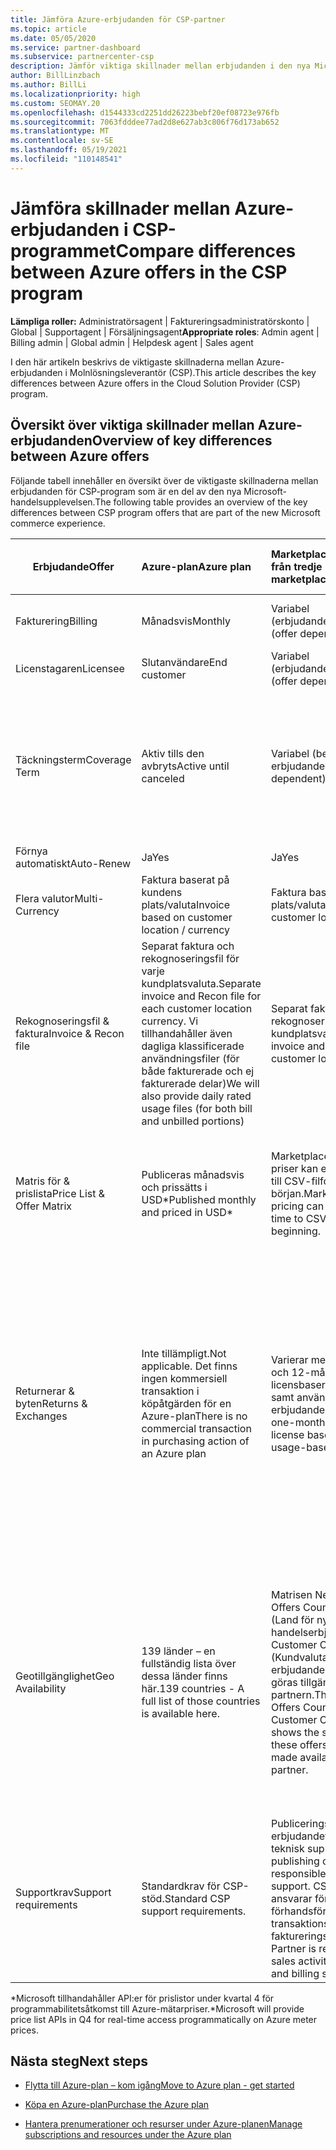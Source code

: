 ```yaml
---
title: Jämföra Azure-erbjudanden för CSP-partner
ms.topic: article
ms.date: 05/05/2020
ms.service: partner-dashboard
ms.subservice: partnercenter-csp
description: Jämför viktiga skillnader mellan erbjudanden i den nya Microsoft-handelsupplevelsen för partner i Molnlösningsleverantör-programmet (CSP).
author: BillLinzbach
ms.author: BillLi
ms.localizationpriority: high
ms.custom: SEOMAY.20
ms.openlocfilehash: d1544333cd2251dd26223bebf20ef08723e976fb
ms.sourcegitcommit: 7063fdddee77ad2d8e627ab3c806f76d173ab652
ms.translationtype: MT
ms.contentlocale: sv-SE
ms.lasthandoff: 05/19/2021
ms.locfileid: "110148541"
---
```

# <a name="compare-differences-between-azure-offers-in-the-csp-program"></a><span data-ttu-id="375aa-103">Jämföra skillnader mellan Azure-erbjudanden i CSP-programmet</span><span class="sxs-lookup"><span data-stu-id="375aa-103">Compare differences between Azure offers in the CSP program</span></span>

<span data-ttu-id="375aa-104">**Lämpliga roller:** Administratörsagent | Faktureringsadministratörskonto | Global | Supportagent | Försäljningsagent</span><span class="sxs-lookup"><span data-stu-id="375aa-104">**Appropriate roles**: Admin agent | Billing admin | Global admin | Helpdesk agent | Sales agent</span></span>

<span data-ttu-id="375aa-105">I den här artikeln beskrivs de viktigaste skillnaderna mellan Azure-erbjudanden i Molnlösningsleverantör (CSP).</span><span class="sxs-lookup"><span data-stu-id="375aa-105">This article describes the key differences between Azure offers in the Cloud Solution Provider (CSP) program.</span></span>

## <a name="overview-of-key-differences-between-azure-offers"></a><span data-ttu-id="375aa-106">Översikt över viktiga skillnader mellan Azure-erbjudanden</span><span class="sxs-lookup"><span data-stu-id="375aa-106">Overview of key differences between Azure offers</span></span>

<span data-ttu-id="375aa-107">Följande tabell innehåller en översikt över de viktigaste skillnaderna mellan erbjudanden för CSP-program som är en del av den nya Microsoft-handelsupplevelsen.</span><span class="sxs-lookup"><span data-stu-id="375aa-107">The following table provides an overview of the key differences between CSP program offers that are part of the new Microsoft commerce experience.</span></span>

|<span data-ttu-id="375aa-108">**Erbjudande**</span><span class="sxs-lookup"><span data-stu-id="375aa-108">**Offer**</span></span>| <span data-ttu-id="375aa-109">**Azure-plan**</span><span class="sxs-lookup"><span data-stu-id="375aa-109">**Azure plan**</span></span>|<span data-ttu-id="375aa-110">**Marketplace-erbjudanden från tredje part**</span><span class="sxs-lookup"><span data-stu-id="375aa-110">**Third-party marketplace offers**</span></span>|<span data-ttu-id="375aa-111">**Azure-reservationer**</span><span class="sxs-lookup"><span data-stu-id="375aa-111">**Azure Reservations**</span></span>|<span data-ttu-id="375aa-112">**Serverprenumerationer sålda via CSP**</span><span class="sxs-lookup"><span data-stu-id="375aa-112">**Server Subscriptions sold through CSP**</span></span>|<span data-ttu-id="375aa-113">**Licensbaserade erbjudanden**</span><span class="sxs-lookup"><span data-stu-id="375aa-113">**License-based offers**</span></span>|
|-------------------|:------|:-----|:---------|:--------------|:---------|
|<span data-ttu-id="375aa-114">Fakturering</span><span class="sxs-lookup"><span data-stu-id="375aa-114">Billing</span></span>|<span data-ttu-id="375aa-115">Månadsvis</span><span class="sxs-lookup"><span data-stu-id="375aa-115">Monthly</span></span>|<span data-ttu-id="375aa-116">Variabel (erbjudandeberoende)</span><span class="sxs-lookup"><span data-stu-id="375aa-116">Variable (offer dependent)</span></span>|<span data-ttu-id="375aa-117">Slutanvändare</span><span class="sxs-lookup"><span data-stu-id="375aa-117">End customer</span></span>|<span data-ttu-id="375aa-118">I förtid för hela eller treårsterminen</span><span class="sxs-lookup"><span data-stu-id="375aa-118">Up front for the full term or 3-year term</span></span>|<span data-ttu-id="375aa-119">Varje månad eller varje år</span><span class="sxs-lookup"><span data-stu-id="375aa-119">Monthly or Annual</span></span>|
|<span data-ttu-id="375aa-120">Licenstagaren</span><span class="sxs-lookup"><span data-stu-id="375aa-120">Licensee</span></span>|<span data-ttu-id="375aa-121">Slutanvändare</span><span class="sxs-lookup"><span data-stu-id="375aa-121">End customer</span></span>|<span data-ttu-id="375aa-122">Variabel (erbjudandeberoende)</span><span class="sxs-lookup"><span data-stu-id="375aa-122">Variable (offer dependent)</span></span>|<span data-ttu-id="375aa-123">Slutanvändare</span><span class="sxs-lookup"><span data-stu-id="375aa-123">End customer</span></span>| <span data-ttu-id="375aa-124">Slutanvändare</span><span class="sxs-lookup"><span data-stu-id="375aa-124">End customer</span></span>|<span data-ttu-id="375aa-125">Slutanvändare</span><span class="sxs-lookup"><span data-stu-id="375aa-125">End customer</span></span>|
|<span data-ttu-id="375aa-126">Täckningsterm</span><span class="sxs-lookup"><span data-stu-id="375aa-126">Coverage Term</span></span>|<span data-ttu-id="375aa-127">Aktiv tills den avbryts</span><span class="sxs-lookup"><span data-stu-id="375aa-127">Active until canceled</span></span>|<span data-ttu-id="375aa-128">Variabel (beroende av erbjudande)</span><span class="sxs-lookup"><span data-stu-id="375aa-128">Variable (offer dependent)</span></span>|<span data-ttu-id="375aa-129">Se erbjudandebeskrivning</span><span class="sxs-lookup"><span data-stu-id="375aa-129">See offer description</span></span>|<span data-ttu-id="375aa-130">Alla Azure-reservationer har sin egen unika täckningsperiod.</span><span class="sxs-lookup"><span data-stu-id="375aa-130">All Azure Reservations have their own unique coverage period.</span></span> <span data-ttu-id="375aa-131">Alla serverprenumerationer har sin egen unika täckningsperiod.</span><span class="sxs-lookup"><span data-stu-id="375aa-131">All Server Subscriptions will have their own unique coverage period.</span></span>|   <span data-ttu-id="375aa-132">Ytterligare licenser fästs till den befintliga täckningsperioden</span><span class="sxs-lookup"><span data-stu-id="375aa-132">Additional licenses will snap into the existing coverage period</span></span>|
|<span data-ttu-id="375aa-133">Förnya automatiskt</span><span class="sxs-lookup"><span data-stu-id="375aa-133">Auto-Renew</span></span>|<span data-ttu-id="375aa-134">Ja</span><span class="sxs-lookup"><span data-stu-id="375aa-134">Yes</span></span>|<span data-ttu-id="375aa-135">Ja</span><span class="sxs-lookup"><span data-stu-id="375aa-135">Yes</span></span>|<span data-ttu-id="375aa-136">Nej</span><span class="sxs-lookup"><span data-stu-id="375aa-136">No</span></span>| <span data-ttu-id="375aa-137">Nej</span><span class="sxs-lookup"><span data-stu-id="375aa-137">No</span></span>|<span data-ttu-id="375aa-138">Ja</span><span class="sxs-lookup"><span data-stu-id="375aa-138">Yes</span></span>|
|<span data-ttu-id="375aa-139">Flera valutor</span><span class="sxs-lookup"><span data-stu-id="375aa-139">Multi-Currency</span></span>|<span data-ttu-id="375aa-140">Faktura baserat på kundens plats/valuta</span><span class="sxs-lookup"><span data-stu-id="375aa-140">Invoice based on customer location / currency</span></span>|<span data-ttu-id="375aa-141">Faktura baserat på kundens plats/valuta</span><span class="sxs-lookup"><span data-stu-id="375aa-141">Invoice based on customer location / currency</span></span>|<span data-ttu-id="375aa-142">Faktura baserat på kundens plats/valuta</span><span class="sxs-lookup"><span data-stu-id="375aa-142">Invoice based on customer location / currency</span></span>|<span data-ttu-id="375aa-143">Faktura baserat på kundens plats/valuta</span><span class="sxs-lookup"><span data-stu-id="375aa-143">Invoice based on customer location / currency</span></span>|<span data-ttu-id="375aa-144">Baserat på valuta för partnerplats</span><span class="sxs-lookup"><span data-stu-id="375aa-144">Based on Partner location currency</span></span>| 
|<span data-ttu-id="375aa-145">Rekognoseringsfil & faktura</span><span class="sxs-lookup"><span data-stu-id="375aa-145">Invoice & Recon file</span></span>|<span data-ttu-id="375aa-146">Separat faktura och rekognoseringsfil för varje kundplatsvaluta.</span><span class="sxs-lookup"><span data-stu-id="375aa-146">Separate invoice and Recon file for each customer location currency.</span></span>  <span data-ttu-id="375aa-147">Vi tillhandahåller även dagliga klassificerade användningsfiler (för både fakturerade och ej fakturerade delar)</span><span class="sxs-lookup"><span data-stu-id="375aa-147">We will also provide daily rated usage files (for both bill and unbilled portions)</span></span> |<span data-ttu-id="375aa-148">Separat faktura och rekognoseringsfil för varje kundplatsvaluta</span><span class="sxs-lookup"><span data-stu-id="375aa-148">Separate invoice and Recon file for each customer location currency</span></span>|<span data-ttu-id="375aa-149">Separat faktura och rekognoseringsfil för varje kundplatsvaluta</span><span class="sxs-lookup"><span data-stu-id="375aa-149">Separate invoice and Recon file for each customer location currency</span></span>|<span data-ttu-id="375aa-150">Separat faktura och rekognoseringsfil för varje kundplatsvaluta</span><span class="sxs-lookup"><span data-stu-id="375aa-150">Separate invoice and Recon file for each customer location currency</span></span>|<span data-ttu-id="375aa-151">Alla beställningar på en faktura och rekognoseringsfil</span><span class="sxs-lookup"><span data-stu-id="375aa-151">All orders on one invoice and Recon file</span></span>|
|<span data-ttu-id="375aa-152">Matris för & prislista</span><span class="sxs-lookup"><span data-stu-id="375aa-152">Price List & Offer Matrix</span></span>|<span data-ttu-id="375aa-153">Publiceras månadsvis och prissätts i USD\*</span><span class="sxs-lookup"><span data-stu-id="375aa-153">Published monthly and priced in USD\*</span></span>|<span data-ttu-id="375aa-154">Marketplace-erbjudanden och priser kan exporteras i realtid till CSV-filformat från och med början.</span><span class="sxs-lookup"><span data-stu-id="375aa-154">Marketplace offers and pricing can be exported real-time to CSV file format beginning.</span></span>|<span data-ttu-id="375aa-155">Separat fil med all pris- och erbjudandeinformation inkluderad.</span><span class="sxs-lookup"><span data-stu-id="375aa-155">Separate, single file with all pricing and offer details included.</span></span> <span data-ttu-id="375aa-156">Det finns ingen separat erbjudandematrisfil</span><span class="sxs-lookup"><span data-stu-id="375aa-156">There is no separate Offer Matrix file</span></span>||<span data-ttu-id="375aa-157">Separat fil med all pris- och erbjudandeinformation inkluderad.</span><span class="sxs-lookup"><span data-stu-id="375aa-157">Separate, single file with all pricing and offer details included.</span></span> <span data-ttu-id="375aa-158">Det finns ingen separat erbjudandematris.</span><span class="sxs-lookup"><span data-stu-id="375aa-158">There is no separate Offer Matrix.</span></span>| 
|<span data-ttu-id="375aa-159">Returnerar & byten</span><span class="sxs-lookup"><span data-stu-id="375aa-159">Returns & Exchanges</span></span>|<span data-ttu-id="375aa-160">Inte tillämpligt.</span><span class="sxs-lookup"><span data-stu-id="375aa-160">Not applicable.</span></span> <span data-ttu-id="375aa-161">Det finns ingen kommersiell transaktion i köpåtgärden för en Azure-plan</span><span class="sxs-lookup"><span data-stu-id="375aa-161">There is no commercial transaction in purchasing action of an Azure plan</span></span>|<span data-ttu-id="375aa-162">Varierar mellan en månads- och 12-månaders licensbaserade erbjudanden samt användningsbaserade erbjudanden.</span><span class="sxs-lookup"><span data-stu-id="375aa-162">Varies between one-month and 12-month license based offers as well as usage-based offers.</span></span>|<span data-ttu-id="375aa-163">Returnerar mindre än 5 dagar efter orderdatumet får en kredit på 100 %.</span><span class="sxs-lookup"><span data-stu-id="375aa-163">Returns less than 5 days after order date will receive a 100% credit.</span></span> <span data-ttu-id="375aa-164">Returnerar mer än 5 dagar efter orderdatumet får en prokrediterad kredit och en avgift på 12 % för tidig uppsägning av den prokrediterade krediten. Tak på 50 000 USD (eller motsvarande lokal valuta) per kund och år</span><span class="sxs-lookup"><span data-stu-id="375aa-164">Returns greater than 5 days after order date will receive a pro-rated credit and a 12% early termination fee of the pro-rated credit; Cap of $50,000 USD (or local currency equivalent) per customer per year</span></span>|<span data-ttu-id="375aa-165">Returnerar mindre än 60 dagar från orderdatumet får en 100 % kreditlicensnycklar inaktiveras.</span><span class="sxs-lookup"><span data-stu-id="375aa-165">Returns less than 60 days from order date will receive a 100% credit license keys will be deactivated.</span></span> <span data-ttu-id="375aa-166">Partiella returer godkänns inte.</span><span class="sxs-lookup"><span data-stu-id="375aa-166">Partial returns will not be accepted.</span></span>|   <span data-ttu-id="375aa-167">Indragningar/annulleringar som är mindre än 30 dagar får en kredit på 100 %. Indragningar/annulleringar som är längre än 30 dagar får en kredit enligt krediten.</span><span class="sxs-lookup"><span data-stu-id="375aa-167">Suspensions / cancellations less than 30 days will receive a 100% credit; Suspensions / cancellations greater than 30 days will receive a pro-rated credit.</span></span>|
|<span data-ttu-id="375aa-168">Geotillgänglighet</span><span class="sxs-lookup"><span data-stu-id="375aa-168">Geo Availability</span></span>|<span data-ttu-id="375aa-169">139 länder – en fullständig lista över dessa länder finns här.</span><span class="sxs-lookup"><span data-stu-id="375aa-169">139 countries - A full list of those countries is available here.</span></span>|<span data-ttu-id="375aa-170">Matrisen New Commerce Offers Country Availability (Land för nya handelserbjudanden) och Customer Currency Matrix (Kundvaluta) visar var dessa erbjudanden är berättigade att göras tillgängliga i CSP av partnern.</span><span class="sxs-lookup"><span data-stu-id="375aa-170">The New Commerce Offers Country Availability and Customer Currency Matrix shows the scope of where these offers are eligible to be made available in CSP by the partner.</span></span>|<span data-ttu-id="375aa-171">Fullständig information finns i New Commerce Offers Country Availability and Customer Currency Matrix (Ny handelslösning med landtillgänglighet och matris för kundvaluta).</span><span class="sxs-lookup"><span data-stu-id="375aa-171">See New Commerce Offers Country Availability and Customer Currency Matrix for full details.</span></span> <span data-ttu-id="375aa-172">Samma schema för utrullning gäller för alla nya handelserbjudanden.</span><span class="sxs-lookup"><span data-stu-id="375aa-172">The same rollout schedule applies to all new commerce offers.</span></span>|<span data-ttu-id="375aa-173">Fullständig information finns i New Commerce Offers Country Availability and Customer Currency Matrix (Ny handelslösning, landstillgänglighet och matris för kundvaluta).</span><span class="sxs-lookup"><span data-stu-id="375aa-173">See New Commerce Offers Country Availability and Customer Currency Matrix for full details.</span></span>  <span data-ttu-id="375aa-174">Samma schema för att distribuera gäller för alla nya handelserbjudanden.</span><span class="sxs-lookup"><span data-stu-id="375aa-174">The same rollout schedule applies to all new commerce offers.</span></span>|<span data-ttu-id="375aa-175">247 länder</span><span class="sxs-lookup"><span data-stu-id="375aa-175">247 countries</span></span>|
|<span data-ttu-id="375aa-176">Supportkrav</span><span class="sxs-lookup"><span data-stu-id="375aa-176">Support requirements</span></span>|<span data-ttu-id="375aa-177">Standardkrav för CSP-stöd.</span><span class="sxs-lookup"><span data-stu-id="375aa-177">Standard CSP support requirements.</span></span>|<span data-ttu-id="375aa-178">Publiceringsföretaget för erbjudandet ansvarar för teknisk support.</span><span class="sxs-lookup"><span data-stu-id="375aa-178">Offer publishing company is responsible for technical support.</span></span>  <span data-ttu-id="375aa-179">CSP-partnern ansvarar för förhandsförsäljningsaktiviteter, transaktions- och faktureringssupport.</span><span class="sxs-lookup"><span data-stu-id="375aa-179">CSP Partner is responsible for pre-sales activities, transaction, and billing support.</span></span>|<span data-ttu-id="375aa-180">Standardkrav för CSP-stöd.</span><span class="sxs-lookup"><span data-stu-id="375aa-180">Standard CSP support requirements.</span></span>|<span data-ttu-id="375aa-181">Standardkrav för CSP-stöd.</span><span class="sxs-lookup"><span data-stu-id="375aa-181">Standard CSP support requirements.</span></span>|<span data-ttu-id="375aa-182">Standardkrav för CSP-stöd.</span><span class="sxs-lookup"><span data-stu-id="375aa-182">Standard CSP support requirements.</span></span>|

<span data-ttu-id="375aa-183">\*Microsoft tillhandahåller API:er för prislistor under kvartal 4 för programmabilitetsåtkomst till Azure-mätarpriser.</span><span class="sxs-lookup"><span data-stu-id="375aa-183">\*Microsoft will provide price list APIs in Q4 for real-time access programmatically on Azure meter prices.</span></span>

## <a name="next-steps"></a><span data-ttu-id="375aa-184">Nästa steg</span><span class="sxs-lookup"><span data-stu-id="375aa-184">Next steps</span></span>

- [<span data-ttu-id="375aa-185">Flytta till Azure-plan – kom igång</span><span class="sxs-lookup"><span data-stu-id="375aa-185">Move to Azure plan - get started</span></span>](azure-plan-get-started.md)

- [<span data-ttu-id="375aa-186">Köpa en Azure-plan</span><span class="sxs-lookup"><span data-stu-id="375aa-186">Purchase the Azure plan</span></span>](purchase-azure-plan.md)

- [<span data-ttu-id="375aa-187">Hantera prenumerationer och resurser under Azure-planen</span><span class="sxs-lookup"><span data-stu-id="375aa-187">Manage subscriptions and resources under the Azure plan</span></span>](azure-plan-manage.md)